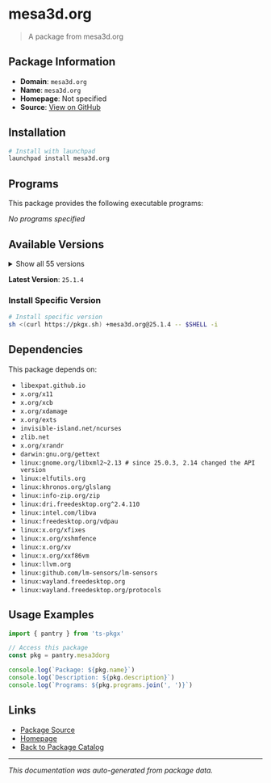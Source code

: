 # mesa3d.org

> A package from mesa3d.org

## Package Information

- **Domain**: `mesa3d.org`
- **Name**: `mesa3d.org`
- **Homepage**: Not specified
- **Source**: [View on GitHub](https://github.com/pkgxdev/pantry/tree/main/projects/mesa3d.org/package.yml)

## Installation

```bash
# Install with launchpad
launchpad install mesa3d.org
```

## Programs

This package provides the following executable programs:

*No programs specified*

## Available Versions

<details>
<summary>Show all 55 versions</summary>

- `25.1.4`, `25.1.3`, `25.1.2`, `25.1.1`, `25.1.0`
- `25.0.7`, `25.0.6`, `25.0.5`, `25.0.4`, `25.0.3`
- `25.0.2`, `25.0.1`, `25.0.0`, `24.3.4`, `24.3.3`
- `24.3.2`, `24.3.1`, `24.3.0`, `24.2.8`, `24.2.7`
- `24.2.6`, `24.2.5`, `24.2.4`, `24.2.3`, `24.2.2`
- `24.2.1`, `24.2.0`, `24.1.7`, `24.1.6`, `24.1.5`
- `24.1.4`, `24.1.3`, `24.1.2`, `24.1.1`, `24.1.0`
- `24.0.9`, `24.0.8`, `24.0.7`, `24.0.6`, `24.0.5`
- `24.0.4`, `24.0.3`, `24.0.2`, `24.0.1`, `24.0.0`
- `23.3.6`, `23.3.5`, `23.3.4`, `23.3.3`, `23.3.2`
- `23.3.1`, `23.3.0`, `23.2.1`, `23.1.8`, `23.1.7`

</details>

**Latest Version**: `25.1.4`

### Install Specific Version

```bash
# Install specific version
sh <(curl https://pkgx.sh) +mesa3d.org@25.1.4 -- $SHELL -i
```

## Dependencies

This package depends on:

- `libexpat.github.io`
- `x.org/x11`
- `x.org/xcb`
- `x.org/xdamage`
- `x.org/exts`
- `invisible-island.net/ncurses`
- `zlib.net`
- `x.org/xrandr`
- `darwin:gnu.org/gettext`
- `linux:gnome.org/libxml2~2.13 # since 25.0.3, 2.14 changed the API version`
- `linux:elfutils.org`
- `linux:khronos.org/glslang`
- `linux:info-zip.org/zip`
- `linux:dri.freedesktop.org^2.4.110`
- `linux:intel.com/libva`
- `linux:freedesktop.org/vdpau`
- `linux:x.org/xfixes`
- `linux:x.org/xshmfence`
- `linux:x.org/xv`
- `linux:x.org/xxf86vm`
- `linux:llvm.org`
- `linux:github.com/lm-sensors/lm-sensors`
- `linux:wayland.freedesktop.org`
- `linux:wayland.freedesktop.org/protocols`

## Usage Examples

```typescript
import { pantry } from 'ts-pkgx'

// Access this package
const pkg = pantry.mesa3dorg

console.log(`Package: ${pkg.name}`)
console.log(`Description: ${pkg.description}`)
console.log(`Programs: ${pkg.programs.join(', ')}`)
```

## Links

- [Package Source](https://github.com/pkgxdev/pantry/tree/main/projects/mesa3d.org/package.yml)
- [Homepage](#)
- [Back to Package Catalog](../package-catalog.md)

---

*This documentation was auto-generated from package data.*
